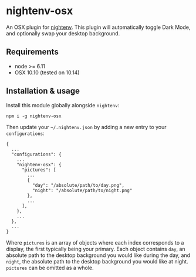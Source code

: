 # nightenv-osx

An OSX plugin for [nightenv](https://github.com/tomselvi/nightenv-iterm).  This plugin will automatically toggle Dark Mode, and optionally swap your desktop background.

## Requirements

* node >= 6.11
* OSX 10.10 (tested on 10.14)

## Installation & usage

Install this module globally alongside `nightenv`:

```
npm i -g nightenv-osx
```

Then update your `~/.nightenv.json` by adding a new entry to your `configurations`:

```
{
  ...
  "configurations": {
    ...
    "nightenv-osx": {
      "pictures": [
        ...
        {
          "day": "/absolute/path/to/day.png",
          "night": "/absolute/path/to/night.png"
        },
        ...
      ],
    },
    ...
  },
  ...
}
```

Where `pictures` is an array of objects where each index corresponds to a display, the first typically being your primary.  Each object contains `day`, an absolute path to the desktop background you would like during the day, and `night`, the absolute path to the desktop background you would like at night.  `pictures` can be omitted as a whole.
